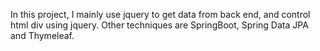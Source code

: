 In this project, I mainly use jquery to get data from back end, and control html div using jquery. Other techniques are SpringBoot, Spring Data JPA and Thymeleaf.
